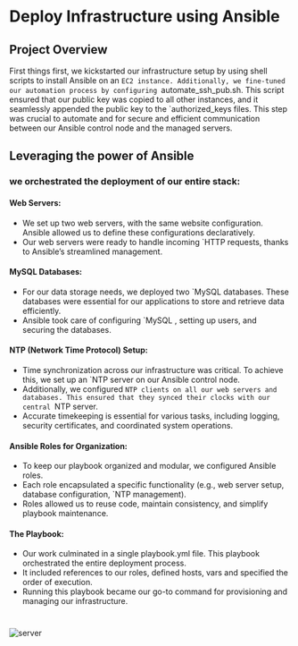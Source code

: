 # Deploy Infrastructure using Ansible
## Project Overview

First things first, we kickstarted our infrastructure setup by using shell scripts to install Ansible on an `EC2 instance. Additionally, we fine-tuned our automation process by configuring `automate_ssh_pub.sh. This script ensured that our public key was copied to all other instances, and it seamlessly appended the public key to the `authorized_keys files. This step was crucial to automate and for secure and efficient communication between our Ansible control node and the managed servers.

## Leveraging the power of Ansible
### we orchestrated the deployment of our entire stack:
#### Web Servers:
* We set up two web servers, with the same website configuration. Ansible allowed us to define these configurations declaratively.
* Our web servers were ready to handle incoming `HTTP requests, thanks to Ansible’s streamlined management.
#### MySQL Databases:
* For our data storage needs, we deployed two `MySQL databases. These databases were essential for our applications to store and retrieve data efficiently.
* Ansible took care of configuring `MySQL , setting up users, and securing the databases.
#### NTP (Network Time Protocol) Setup:
* Time synchronization across our infrastructure was critical. To achieve this, we set up an `NTP server on our Ansible control node.
* Additionally, we configured `NTP clients on all our web servers and databases. This ensured that they synced their clocks with our central `NTP server.
* Accurate timekeeping is essential for various tasks, including logging, security certificates, and coordinated system operations.
#### Ansible Roles for Organization:
* To keep our playbook organized and modular, we configured Ansible roles.
* Each role encapsulated a specific functionality (e.g., web server setup, database configuration, `NTP management).
* Roles allowed us to reuse code, maintain consistency, and simplify playbook maintenance.
#### The Playbook:
* Our work culminated in a single playbook.yml file. This playbook orchestrated the entire deployment process.
* It included references to our roles, defined hosts, vars and specified the order of execution.
* Running this playbook became our go-to command for provisioning and managing our infrastructure.
#
#

![server](https://github.com/MazenMoneim/Ansible-infrastructure/assets/135109542/135c6e7b-5527-4d67-922c-3d8c283ff34e)
